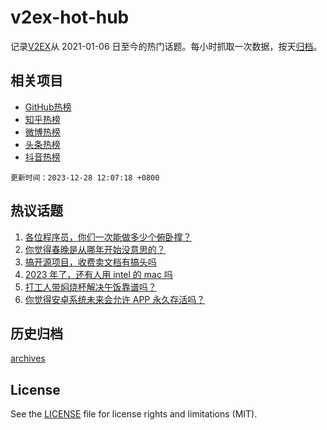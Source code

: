 # v2ex-hot-hub

 记录[V2EX](https://www.v2ex.com/)从 2021-01-06 日至今的热门话题。每小时抓取一次数据，按天[归档](archives)。
 
 ## 相关项目

- [GitHub热榜](https://github.com/it985/github-hot-hub)
- [知乎热榜](https://github.com/it985/zhihu-hot-hub)
- [微博热榜](https://github.com/it985/weibo-hot-hub)
- [头条热榜](https://github.com/it985/toutiao-hot-hub)
- [抖音热榜](https://github.com/it985/douyin-hot-hub)


 `更新时间：2023-12-28 12:07:18 +0800`

## 热议话题

1. [各位程序员，你们一次能做多少个俯卧撑？](https://www.v2ex.com/t/1003785)
1. [你觉得春晚是从哪年开始没意思的？](https://www.v2ex.com/t/1003908)
1. [搞开源项目，收费卖文档有搞头吗](https://www.v2ex.com/t/1003893)
1. [2023 年了，还有人用 intel 的 mac 吗](https://www.v2ex.com/t/1003922)
1. [打工人带焖烧杯解决午饭靠谱吗？](https://www.v2ex.com/t/1003998)
1. [你觉得安卓系统未来会允许 APP 永久存活吗？](https://www.v2ex.com/t/1003989)

## 历史归档

[archives](archives)

## License

See the [LICENSE](LICENSE) file for license rights and limitations (MIT).
